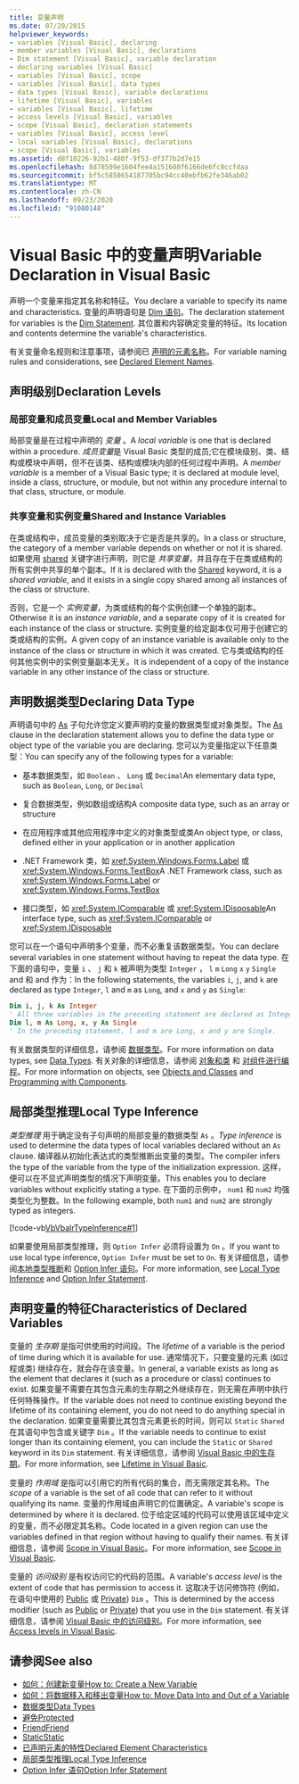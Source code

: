 ```yaml
---
title: 变量声明
ms.date: 07/20/2015
helpviewer_keywords:
- variables [Visual Basic], declaring
- member variables [Visual Basic], declarations
- Dim statement [Visual Basic], variable declaration
- declaring variables [Visual Basic]
- variables [Visual Basic], scope
- variables [Visual Basic], data types
- data types [Visual Basic], variable declarations
- lifetime [Visual Basic], variables
- variables [Visual Basic], lifetime
- access levels [Visual Basic], variables
- scope [Visual Basic], declaration statements
- variables [Visual Basic], access level
- local variables [Visual Basic], declarations
- scope [Visual Basic], variables
ms.assetid: d8f10226-92b1-480f-9f53-df377b2d7e15
ms.openlocfilehash: 8d78509e1604fee4a151608f6166de6fc8ccfdaa
ms.sourcegitcommit: bf5c5850654187705bc94cc40ebfb62fe346ab02
ms.translationtype: MT
ms.contentlocale: zh-CN
ms.lasthandoff: 09/23/2020
ms.locfileid: "91080148"
---
```

# <a name="variable-declaration-in-visual-basic"></a><span data-ttu-id="57424-102">Visual Basic 中的变量声明</span><span class="sxs-lookup"><span data-stu-id="57424-102">Variable Declaration in Visual Basic</span></span>

<span data-ttu-id="57424-103">声明一个变量来指定其名称和特征。</span><span class="sxs-lookup"><span data-stu-id="57424-103">You declare a variable to specify its name and characteristics.</span></span> <span data-ttu-id="57424-104">变量的声明语句是 [Dim 语句](../../../language-reference/statements/dim-statement.md)。</span><span class="sxs-lookup"><span data-stu-id="57424-104">The declaration statement for variables is the [Dim Statement](../../../language-reference/statements/dim-statement.md).</span></span> <span data-ttu-id="57424-105">其位置和内容确定变量的特征。</span><span class="sxs-lookup"><span data-stu-id="57424-105">Its location and contents determine the variable's characteristics.</span></span>  
  
 <span data-ttu-id="57424-106">有关变量命名规则和注意事项，请参阅已 [声明的元素名称](../declared-elements/declared-element-names.md)。</span><span class="sxs-lookup"><span data-stu-id="57424-106">For variable naming rules and considerations, see [Declared Element Names](../declared-elements/declared-element-names.md).</span></span>  
  
## <a name="declaration-levels"></a><span data-ttu-id="57424-107">声明级别</span><span class="sxs-lookup"><span data-stu-id="57424-107">Declaration Levels</span></span>  
  
### <a name="local-and-member-variables"></a><span data-ttu-id="57424-108">局部变量和成员变量</span><span class="sxs-lookup"><span data-stu-id="57424-108">Local and Member Variables</span></span>  

 <span data-ttu-id="57424-109">局部变量是在过程中声明的 *变量* 。</span><span class="sxs-lookup"><span data-stu-id="57424-109">A *local variable* is one that is declared within a procedure.</span></span> <span data-ttu-id="57424-110">*成员变量*是 Visual Basic 类型的成员;它在模块级别、类、结构或模块中声明，但不在该类、结构或模块内部的任何过程中声明。</span><span class="sxs-lookup"><span data-stu-id="57424-110">A *member variable* is a member of a Visual Basic type; it is declared at module level, inside a class, structure, or module, but not within any procedure internal to that class, structure, or module.</span></span>  
  
### <a name="shared-and-instance-variables"></a><span data-ttu-id="57424-111">共享变量和实例变量</span><span class="sxs-lookup"><span data-stu-id="57424-111">Shared and Instance Variables</span></span>  

 <span data-ttu-id="57424-112">在类或结构中，成员变量的类别取决于它是否是共享的。</span><span class="sxs-lookup"><span data-stu-id="57424-112">In a class or structure, the category of a member variable depends on whether or not it is shared.</span></span> <span data-ttu-id="57424-113">如果使用 [shared](../../../language-reference/modifiers/shared.md) 关键字进行声明，则它是 *共享变量*，并且存在于在类或结构的所有实例中共享的单个副本。</span><span class="sxs-lookup"><span data-stu-id="57424-113">If it is declared with the [Shared](../../../language-reference/modifiers/shared.md) keyword, it is a *shared variable*, and it exists in a single copy shared among all instances of the class or structure.</span></span>  
  
 <span data-ttu-id="57424-114">否则，它是一个 *实例变量*，为类或结构的每个实例创建一个单独的副本。</span><span class="sxs-lookup"><span data-stu-id="57424-114">Otherwise it is an *instance variable*, and a separate copy of it is created for each instance of the class or structure.</span></span> <span data-ttu-id="57424-115">实例变量的给定副本仅可用于创建它的类或结构的实例。</span><span class="sxs-lookup"><span data-stu-id="57424-115">A given copy of an instance variable is available only to the instance of the class or structure in which it was created.</span></span> <span data-ttu-id="57424-116">它与类或结构的任何其他实例中的实例变量副本无关。</span><span class="sxs-lookup"><span data-stu-id="57424-116">It is independent of a copy of the instance variable in any other instance of the class or structure.</span></span>  
  
## <a name="declaring-data-type"></a><span data-ttu-id="57424-117">声明数据类型</span><span class="sxs-lookup"><span data-stu-id="57424-117">Declaring Data Type</span></span>  

 <span data-ttu-id="57424-118">声明语句中的 [As](../../../language-reference/statements/as-clause.md) 子句允许您定义要声明的变量的数据类型或对象类型。</span><span class="sxs-lookup"><span data-stu-id="57424-118">The [As](../../../language-reference/statements/as-clause.md) clause in the declaration statement allows you to define the data type or object type of the variable you are declaring.</span></span> <span data-ttu-id="57424-119">您可以为变量指定以下任意类型：</span><span class="sxs-lookup"><span data-stu-id="57424-119">You can specify any of the following types for a variable:</span></span>  
  
- <span data-ttu-id="57424-120">基本数据类型，如 `Boolean` 、 `Long` 或 `Decimal`</span><span class="sxs-lookup"><span data-stu-id="57424-120">An elementary data type, such as `Boolean`, `Long`, or `Decimal`</span></span>  
  
- <span data-ttu-id="57424-121">复合数据类型，例如数组或结构</span><span class="sxs-lookup"><span data-stu-id="57424-121">A composite data type, such as an array or structure</span></span>  
  
- <span data-ttu-id="57424-122">在应用程序或其他应用程序中定义的对象类型或类</span><span class="sxs-lookup"><span data-stu-id="57424-122">An object type, or class, defined either in your application or in another application</span></span>  
  
- <span data-ttu-id="57424-123">.NET Framework 类，如 <xref:System.Windows.Forms.Label> 或 <xref:System.Windows.Forms.TextBox></span><span class="sxs-lookup"><span data-stu-id="57424-123">A .NET Framework class, such as <xref:System.Windows.Forms.Label> or <xref:System.Windows.Forms.TextBox></span></span>  
  
- <span data-ttu-id="57424-124">接口类型，如 <xref:System.IComparable> 或 <xref:System.IDisposable></span><span class="sxs-lookup"><span data-stu-id="57424-124">An interface type, such as <xref:System.IComparable> or <xref:System.IDisposable></span></span>  
  
 <span data-ttu-id="57424-125">您可以在一个语句中声明多个变量，而不必重复该数据类型。</span><span class="sxs-lookup"><span data-stu-id="57424-125">You can declare several variables in one statement without having to repeat the data type.</span></span> <span data-ttu-id="57424-126">在下面的语句中，变量 `i` 、 `j` 和 `k` 被声明为类型 `Integer` ， `l` `m` `Long` `x` `y` `Single` and 和 and 作为：</span><span class="sxs-lookup"><span data-stu-id="57424-126">In the following statements, the variables `i`, `j`, and `k` are declared as type `Integer`, `l` and `m` as `Long`, and `x` and `y` as `Single`:</span></span>  
  
```vb  
Dim i, j, k As Integer  
' All three variables in the preceding statement are declared as Integer.  
Dim l, m As Long, x, y As Single  
' In the preceding statement, l and m are Long, x and y are Single.  
```  
  
 <span data-ttu-id="57424-127">有关数据类型的详细信息，请参阅 [数据类型](../data-types/index.md)。</span><span class="sxs-lookup"><span data-stu-id="57424-127">For more information on data types, see [Data Types](../data-types/index.md).</span></span> <span data-ttu-id="57424-128">有关对象的详细信息，请参阅 [对象和类](../objects-and-classes/index.md) 和 [对组件进行编程](/previous-versions/visualstudio/visual-studio-2013/0ffkdtkf(v=vs.120))。</span><span class="sxs-lookup"><span data-stu-id="57424-128">For more information on objects, see [Objects and Classes](../objects-and-classes/index.md) and [Programming with Components](/previous-versions/visualstudio/visual-studio-2013/0ffkdtkf(v=vs.120)).</span></span>  
  
## <a name="local-type-inference"></a><span data-ttu-id="57424-129">局部类型推理</span><span class="sxs-lookup"><span data-stu-id="57424-129">Local Type Inference</span></span>  

 <span data-ttu-id="57424-130">*类型推理* 用于确定没有子句声明的局部变量的数据类型 `As` 。</span><span class="sxs-lookup"><span data-stu-id="57424-130">*Type inference* is used to determine the data types of local variables declared without an `As` clause.</span></span> <span data-ttu-id="57424-131">编译器从初始化表达式的类型推断出变量的类型。</span><span class="sxs-lookup"><span data-stu-id="57424-131">The compiler infers the type of the variable from the type of the initialization expression.</span></span> <span data-ttu-id="57424-132">这样，便可以在不显式声明类型的情况下声明变量。</span><span class="sxs-lookup"><span data-stu-id="57424-132">This enables you to declare variables without explicitly stating a type.</span></span> <span data-ttu-id="57424-133">在下面的示例中， `num1` 和 `num2` 均强类型化为整数。</span><span class="sxs-lookup"><span data-stu-id="57424-133">In the following example, both `num1` and `num2` are strongly typed as integers.</span></span>  
  
 [!code-vb[VbVbalrTypeInference#1](~/samples/snippets/visualbasic/VS_Snippets_VBCSharp/VbVbalrTypeInference/VB/Class1.vb#1)]  
  
 <span data-ttu-id="57424-134">如果要使用局部类型推理，则 `Option Infer` 必须将设置为 `On` 。</span><span class="sxs-lookup"><span data-stu-id="57424-134">If you want to use local type inference, `Option Infer` must be set to `On`.</span></span> <span data-ttu-id="57424-135">有关详细信息，请参阅[本地类型推断](local-type-inference.md)和 [Option Infer 语句](../../../language-reference/statements/option-infer-statement.md)。</span><span class="sxs-lookup"><span data-stu-id="57424-135">For more information, see [Local Type Inference](local-type-inference.md) and [Option Infer Statement](../../../language-reference/statements/option-infer-statement.md).</span></span>  
  
## <a name="characteristics-of-declared-variables"></a><span data-ttu-id="57424-136">声明变量的特征</span><span class="sxs-lookup"><span data-stu-id="57424-136">Characteristics of Declared Variables</span></span>  

 <span data-ttu-id="57424-137">变量的 *生存期* 是指可供使用的时间段。</span><span class="sxs-lookup"><span data-stu-id="57424-137">The *lifetime* of a variable is the period of time during which it is available for use.</span></span> <span data-ttu-id="57424-138">通常情况下，只要变量的元素 (如过程或类) 继续存在，就会存在该变量。</span><span class="sxs-lookup"><span data-stu-id="57424-138">In general, a variable exists as long as the element that declares it (such as a procedure or class) continues to exist.</span></span> <span data-ttu-id="57424-139">如果变量不需要在其包含元素的生存期之外继续存在，则无需在声明中执行任何特殊操作。</span><span class="sxs-lookup"><span data-stu-id="57424-139">If the variable does not need to continue existing beyond the lifetime of its containing element, you do not need to do anything special in the declaration.</span></span> <span data-ttu-id="57424-140">如果变量需要比其包含元素更长的时间，则可以 `Static` `Shared` 在其语句中包含或关键字 `Dim` 。</span><span class="sxs-lookup"><span data-stu-id="57424-140">If the variable needs to continue to exist longer than its containing element, you can include the `Static` or `Shared` keyword in its `Dim` statement.</span></span> <span data-ttu-id="57424-141">有关详细信息，请参阅 [Visual Basic 中的生存期](../declared-elements/lifetime.md)。</span><span class="sxs-lookup"><span data-stu-id="57424-141">For more information, see [Lifetime in Visual Basic](../declared-elements/lifetime.md).</span></span>  
  
 <span data-ttu-id="57424-142">变量的 *作用域* 是指可以引用它的所有代码的集合，而无需限定其名称。</span><span class="sxs-lookup"><span data-stu-id="57424-142">The *scope* of a variable is the set of all code that can refer to it without qualifying its name.</span></span> <span data-ttu-id="57424-143">变量的作用域由声明它的位置确定。</span><span class="sxs-lookup"><span data-stu-id="57424-143">A variable's scope is determined by where it is declared.</span></span> <span data-ttu-id="57424-144">位于给定区域的代码可以使用该区域中定义的变量，而不必限定其名称。</span><span class="sxs-lookup"><span data-stu-id="57424-144">Code located in a given region can use the variables defined in that region without having to qualify their names.</span></span> <span data-ttu-id="57424-145">有关详细信息，请参阅 [Scope in Visual Basic](../declared-elements/scope.md)。</span><span class="sxs-lookup"><span data-stu-id="57424-145">For more information, see [Scope in Visual Basic](../declared-elements/scope.md).</span></span>  
  
 <span data-ttu-id="57424-146">变量的 *访问级别* 是有权访问它的代码的范围。</span><span class="sxs-lookup"><span data-stu-id="57424-146">A variable's *access level* is the extent of code that has permission to access it.</span></span> <span data-ttu-id="57424-147">这取决于访问修饰符 (例如，在语句中使用的 [Public](../../../language-reference/modifiers/public.md) 或 [Private](../../../language-reference/modifiers/private.md)) `Dim` 。</span><span class="sxs-lookup"><span data-stu-id="57424-147">This is determined by the access modifier (such as [Public](../../../language-reference/modifiers/public.md) or [Private](../../../language-reference/modifiers/private.md)) that you use in the `Dim` statement.</span></span> <span data-ttu-id="57424-148">有关详细信息，请参阅 [Visual Basic 中的访问级别](../declared-elements/access-levels.md)。</span><span class="sxs-lookup"><span data-stu-id="57424-148">For more information, see [Access levels in Visual Basic](../declared-elements/access-levels.md).</span></span>  
  
## <a name="see-also"></a><span data-ttu-id="57424-149">请参阅</span><span class="sxs-lookup"><span data-stu-id="57424-149">See also</span></span>

- [<span data-ttu-id="57424-150">如何：创建新变量</span><span class="sxs-lookup"><span data-stu-id="57424-150">How to: Create a New Variable</span></span>](how-to-create-a-new-variable.md)
- [<span data-ttu-id="57424-151">如何：将数据移入和移出变量</span><span class="sxs-lookup"><span data-stu-id="57424-151">How to: Move Data Into and Out of a Variable</span></span>](how-to-move-data-into-and-out-of-a-variable.md)
- [<span data-ttu-id="57424-152">数据类型</span><span class="sxs-lookup"><span data-stu-id="57424-152">Data Types</span></span>](../../../language-reference/data-types/index.md)
- [<span data-ttu-id="57424-153">避免</span><span class="sxs-lookup"><span data-stu-id="57424-153">Protected</span></span>](../../../language-reference/modifiers/protected.md)
- [<span data-ttu-id="57424-154">Friend</span><span class="sxs-lookup"><span data-stu-id="57424-154">Friend</span></span>](../../../language-reference/modifiers/friend.md)
- [<span data-ttu-id="57424-155">Static</span><span class="sxs-lookup"><span data-stu-id="57424-155">Static</span></span>](../../../language-reference/modifiers/static.md)
- [<span data-ttu-id="57424-156">已声明元素的特性</span><span class="sxs-lookup"><span data-stu-id="57424-156">Declared Element Characteristics</span></span>](../declared-elements/declared-element-characteristics.md)
- [<span data-ttu-id="57424-157">局部类型推理</span><span class="sxs-lookup"><span data-stu-id="57424-157">Local Type Inference</span></span>](local-type-inference.md)
- [<span data-ttu-id="57424-158">Option Infer 语句</span><span class="sxs-lookup"><span data-stu-id="57424-158">Option Infer Statement</span></span>](../../../language-reference/statements/option-infer-statement.md)
